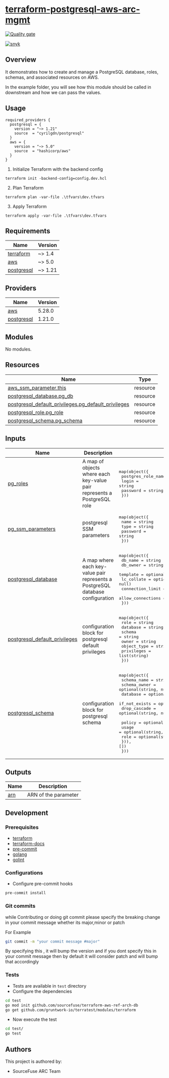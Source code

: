 # [terraform-postgresql-aws-arc-mgmt](https://github.com/sourcefuse/terraform-postgresql-aws-arc-mgmt)

[![Quality gate](https://sonarcloud.io/api/project_badges/quality_gate?project=sourcefuse_terraform-aws-arc-postgresql-mgmt)](https://sonarcloud.io/summary/new_code?id=sourcefuse_terraform-aws-arc-postgresql-mgmt)

[![snyk](https://github.com/sourcefuse/terraform-postgresql-aws-arc-mgmt/actions/workflows/snyk.yaml/badge.svg)](https://github.com/sourcefuse/terraform-postgresql-aws-arc-mgmt/actions/workflows/snyk.yaml)

## Overview

It demonstrates how to create and manage a PostgreSQL database, roles, schemas, and associated resources on AWS.

In the example folder, you will see how this module should be called in downstream and how we can pass the values.

## Usage
  ```
required_providers {
    postgresql = {
      version = "~> 1.21"
      source  = "cyrilgdn/postgresql"
    }
    aws = {
      version = "~> 5.0"
      source  = "hashicorp/aws"
    }
  }
  ```
1. Initialize Terraform with the backend config
  ```shell
  terraform init -backend-config=config.dev.hcl
  ```
2. Plan Terraform
  ```shell
  terraform plan -var-file .\tfvars\dev.tfvars
  ```
3. Apply Terraform
  ```shell
  terraform apply -var-file .\tfvars\dev.tfvars
  ```

<!-- BEGINNING OF PRE-COMMIT-TERRAFORM DOCS HOOK -->
## Requirements

| Name | Version |
|------|---------|
| <a name="requirement_terraform"></a> [terraform](#requirement\_terraform) | ~> 1.4 |
| <a name="requirement_aws"></a> [aws](#requirement\_aws) | ~> 5.0 |
| <a name="requirement_postgresql"></a> [postgresql](#requirement\_postgresql) | ~> 1.21 |

## Providers

| Name | Version |
|------|---------|
| <a name="provider_aws"></a> [aws](#provider\_aws) | 5.28.0 |
| <a name="provider_postgresql"></a> [postgresql](#provider\_postgresql) | 1.21.0 |

## Modules

No modules.

## Resources

| Name | Type |
|------|------|
| [aws_ssm_parameter.this](https://registry.terraform.io/providers/hashicorp/aws/latest/docs/resources/ssm_parameter) | resource |
| [postgresql_database.pg_db](https://registry.terraform.io/providers/cyrilgdn/postgresql/latest/docs/resources/database) | resource |
| [postgresql_default_privileges.pg_default_privileges](https://registry.terraform.io/providers/cyrilgdn/postgresql/latest/docs/resources/default_privileges) | resource |
| [postgresql_role.pg_role](https://registry.terraform.io/providers/cyrilgdn/postgresql/latest/docs/resources/role) | resource |
| [postgresql_schema.pg_schema](https://registry.terraform.io/providers/cyrilgdn/postgresql/latest/docs/resources/schema) | resource |

## Inputs

| Name | Description | Type | Default | Required |
|------|-------------|------|---------|:--------:|
| <a name="input_pg_roles"></a> [pg\_roles](#input\_pg\_roles) | A map of objects where each key-value pair represents a PostgreSQL role | <pre>map(object({<br>    postgres_role_name = string<br>    login              = string<br>    password           = string<br>  }))</pre> | n/a | yes |
| <a name="input_pg_ssm_parameters"></a> [pg\_ssm\_parameters](#input\_pg\_ssm\_parameters) | postgresql SSM parameters | <pre>map(object({<br>    name     = string<br>    type     = string<br>    password = string<br>  }))</pre> | n/a | yes |
| <a name="input_postgresql_database"></a> [postgresql\_database](#input\_postgresql\_database) | A map where each key-value pair represents a PostgreSQL database configuration | <pre>map(object({<br>    db_name           = string<br>    db_owner          = string<br>    template          = optional(string, null)<br>    lc_collate        = optional(string, null)<br>    connection_limit  = optional(string, null)<br>    allow_connections = optional(string, null)<br>  }))</pre> | n/a | yes |
| <a name="input_postgresql_default_privileges"></a> [postgresql\_default\_privileges](#input\_postgresql\_default\_privileges) | configuration block for postgresql default privileges | <pre>map(object({<br>    role        = string<br>    database    = string<br>    schema      = string<br>    owner       = string<br>    object_type = string<br>    privileges  = list(string)<br>  }))</pre> | n/a | yes |
| <a name="input_postgresql_schema"></a> [postgresql\_schema](#input\_postgresql\_schema) | configuration block for postgresql schema | <pre>map(object({<br>    schema_name   = string<br>    schema_owner  = optional(string, null)<br>    database      = optional(string, null)<br>    if_not_exists = optional(string, null)<br>    drop_cascade  = optional(string, null)<br><br>    policy = optional(list(object({<br>      usage = optional(string, null)<br>      role  = optional(string, null)<br>    })), [])<br>  }))</pre> | n/a | yes |

## Outputs

| Name | Description |
|------|-------------|
| <a name="output_arn"></a> [arn](#output\_arn) | ARN of the parameter |
<!-- END OF PRE-COMMIT-TERRAFORM DOCS HOOK -->

## Development

### Prerequisites

- [terraform](https://learn.hashicorp.com/terraform/getting-started/install#installing-terraform)
- [terraform-docs](https://github.com/segmentio/terraform-docs)
- [pre-commit](https://pre-commit.com/#install)
- [golang](https://golang.org/doc/install#install)
- [golint](https://github.com/golang/lint#installation)

### Configurations

- Configure pre-commit hooks

```sh
pre-commit install
```
### Git commits

while Contributing or doing git commit please specify the breaking change in your commit message whether its major,minor or patch

For Example

```sh
git commit -m "your commit message #major"
```
By specifying this , it will bump the version and if you dont specify this in your commit message then by default it will consider patch and will bump that accordingly

### Tests

- Tests are available in `test` directory
- Configure the dependencies

```sh
cd test
go mod init github.com/sourcefuse/terraform-aws-ref-arch-db
go get github.com/gruntwork-io/terratest/modules/terraform
```

- Now execute the test

```sh
cd test/
go test
```

## Authors

This project is authored by:

- SourceFuse ARC Team
